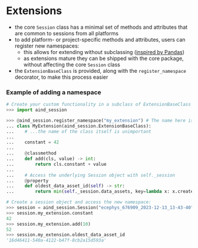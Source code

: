 # Extensions

- the core `Session` class has a minimal set of methods and attributes that are common to sessions from all platforms
- to add platform- or project-specific methods and attributes, users can register
  new namespaces: 
  - this allows for extending without subclassing ([inspired by
  Pandas](https://pandas.pydata.org/docs/development/extending.html))
  - as extensions mature they can be shipped with the core package, without
    affecting the core `Session` class
- the `ExtensionBaseClass` is provided, along with the `register_namespace`
  decorator, to make this process easier

### Example of adding a namespace

```python
# Create your custom functionality in a subclass of ExtensionBaseClass and register it with the Session class:
>>> import aind_session

>>> @aind_session.register_namespace("my_extension") # The name here is how the extension will be accessed
... class MyExtension(aind_session.ExtensionBaseClass):
...    # ...the name of the class itself is unimportant
...    
...    constant = 42
...
...    @classmethod
...    def add(cls, value) -> int:
...        return cls.constant + value
...
...    # Access the underlying Session object with self._session
...    @property
...    def oldest_data_asset_id(self) -> str:
...        return min(self._session.data_assets, key=lambda x: x.created).id

# Create a session object and access the new namespace:
>>> session = aind_session.Session("ecephys_676909_2023-12-13_13-43-40")
>>> session.my_extension.constant
42
>>> session.my_extension.add(10)
52
>>> session.my_extension.oldest_data_asset_id
'16d46411-540a-4122-b47f-8cb2a15d593a'

```

